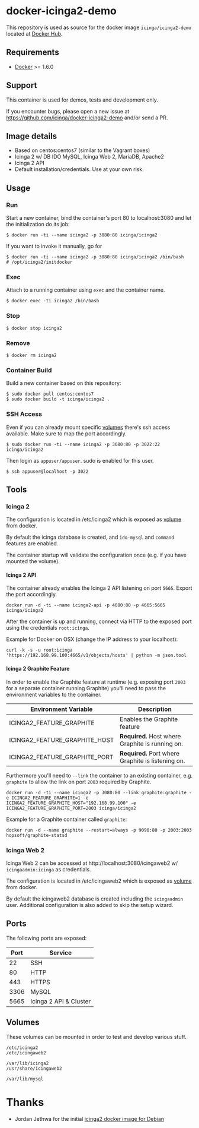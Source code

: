 # docker-icinga2-demo

This repository is used as source for the
docker image `icinga/icinga2-demo` located at [Docker Hub](https://hub.docker.com/r/icinga/icinga2-demo/).

## Requirements

* [Docker](https://www.docker.com/whatisdocker/) >= 1.6.0

## Support

This container is used for demos, tests and development only.

If you encounter bugs, please open a new issue at https://github.com/icinga/docker-icinga2-demo
and/or send a PR.

## Image details

* Based on centos:centos7 (similar to the Vagrant boxes)
* Icinga 2 w/ DB IDO MySQL, Icinga Web 2, MariaDB, Apache2
* Icinga 2 API
* Default installation/credentials. Use at your own risk.

## Usage

### Run

Start a new container, bind the container's port 80 to localhost:3080
and let the initialization do its job:

    $ docker run -ti --name icinga2 -p 3080:80 icinga/icinga2

If you want to invoke it manually, go for

    $ docker run -ti --name icinga2 -p 3080:80 icinga/icinga2 /bin/bash
    # /opt/icinga2/initdocker

### Exec

Attach to a running container using `exec` and the container name.

    $ docker exec -ti icinga2 /bin/bash

### Stop

    $ docker stop icinga2

### Remove

    $ docker rm icinga2

### Container Build

Build a new container based on this repository:

    $ sudo docker pull centos:centos7
    $ sudo docker build -t icinga/icinga2 .

### SSH Access

Even if you can already mount specific [volumes](#volumes) there's ssh access
available. Make sure to map the port accordingly.

    $ sudo docker run -ti --name icinga2 -p 3080:80 -p 3022:22 icinga/icinga2

Then login as `appuser/appuser`. sudo is enabled for this user.

    $ ssh appuser@localhost -p 3022

## Tools

### Icinga 2

The configuration is located in /etc/icinga2 which is exposed as [volume](#volumes) from
docker.

By default the icinga database is created, and `ido-mysql` and `command` features
are enabled.

The container startup will validate the configuration once (e.g. if you have mounted
the volume).

#### Icinga 2 API

The container already enables the Icinga 2 API listening on port `5665`. Export the
port accordingly.

    docker run -d -ti --name icinga2-api -p 4080:80 -p 4665:5665 icinga/icinga2

After the container is up and running, connect via HTTP to the exposed port using
the credentials `root:icinga`.

Example for Docker on OSX (change the IP address to your localhost):

    curl -k -s -u root:icinga 'https://192.168.99.100:4665/v1/objects/hosts' | python -m json.tool


#### Icinga 2 Graphite Feature

In order to enable the Graphite feature at runtime (e.g. exposing port `2003` for a separate container
running Graphite) you'll need to pass the environment variables to the container.

  Environment Variable             | Description
  ---------------------------------|----------------------------------------------------
  ICINGA2\_FEATURE\_GRAPHITE       | Enables the Graphite feature
  ICINGA2\_FEATURE\_GRAPHITE\_HOST | **Required.** Host where Graphite is running on.
  ICINGA2\_FEATURE\_GRAPHITE\_PORT | **Required.** Port where Graphite is listening on.

Furthermore you'll need to `--link` the container to an existing container, e.g. `graphite` to allow
the link on port `2003` required by Graphite.

    docker run -d -ti --name icinga2 -p 3080:80 --link graphite:graphite -e ICINGA2_FEATURE_GRAPHITE=1 -e ICINGA2_FEATURE_GRAPHITE_HOST="192.168.99.100" -e ICINGA2_FEATURE_GRAPHITE_PORT=2003 icinga/icinga2

Example for a Graphite container called `graphite`:

    docker run -d --name graphite --restart=always -p 9090:80 -p 2003:2003 hopsoft/graphite-statsd

### Icinga Web 2

Icinga Web 2 can be accessed at http://localhost:3080/icingaweb2 w/ `icingaadmin:icinga` as credentials.

The configuration is located in /etc/icingaweb2 which is exposed as [volume](#volumes) from
docker.

By default the icingaweb2 database is created including the `icingaadmin` user. Additional
configuration is also added to skip the setup wizard.

## Ports

The following ports are exposed:

  Port     | Service
  ---------|---------
  22       | SSH
  80       | HTTP
  443      | HTTPS
  3306     | MySQL
  5665     | Icinga 2 API & Cluster

## Volumes

These volumes can be mounted in order to test and develop various stuff.

    /etc/icinga2
    /etc/icingaweb2

    /var/lib/icinga2
    /usr/share/icingaweb2

    /var/lib/mysql

# Thanks

* Jordan Jethwa for the initial [icinga2 docker image for Debian](https://github.com/jjethwa/icinga2)

